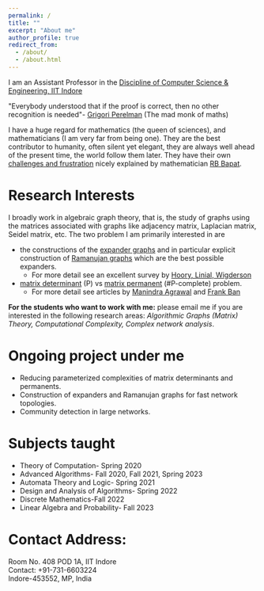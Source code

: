 ```yaml
---
permalink: /
title: ""
excerpt: "About me"
author_profile: true
redirect_from: 
  - /about/
  - /about.html
---
```


I am an Assistant Professor in the [Discipline of Computer Science & Engineering, IIT Indore](http://cse.iiti.ac.in/)

"Everybody understood that if the proof is correct, then no other recognition is needed"- [Grigori Perelman](https://en.wikipedia.org/wiki/Grigori_Perelman) (The mad monk of maths)

I have a huge regard for mathematics (the queen of sciences), and mathematicians (I am very far from being one). They are the best contributor to humanity, often silent yet elegant, they are always well ahead of the present time, the world follow them later. They have their own [challenges and frustration](https://www.isid.ac.in/~rbb/imsgen.pdf)  nicely explained by mathematician [RB Bapat](https://en.wikipedia.org/wiki/Ravindra_Bapat).   


# Research Interests
I broadly work in algebraic graph theory, that is, the study of graphs using the matrices associated with graphs like adjacency matrix, Laplacian matrix, Seidel matrix, etc. The two problem I am primarily interested in are
 - the constructions of the [expander graphs](https://en.wikipedia.org/wiki/Expander_graph#:~:text=In%20combinatorics%2C%20an%20expander%20graph,vertex%2C%20edge%20or%20spectral%20expansion.) and in particular explicit construction of [Ramanujan graphs](https://en.wikipedia.org/wiki/Ramanujan_graph) which are the best possible expanders.
   - For more detail see an excellent survey by [Hoory, Linial, Wigderson](https://www.cs.huji.ac.il/~nati/PAPERS/expander_survey.pdf)
 - [matrix determinant](https://en.wikipedia.org/wiki/Determinant) (P) vs [matrix permanent](https://en.wikipedia.org/wiki/Permanent_(mathematics)) (#P-complete) problem. 
   - For more detail see articles by [Manindra Agrawal](https://www.cse.iitk.ac.in/users/manindra/survey/Determinant.pdf) and [Frank Ban](https://math.berkeley.edu/~bernd/ban275.pdf)
   





**For the students who want to work with me:** please email me if you are interested in the following research areas: *Algorithmic Graphs (Matrix) Theory, Computational Complexity, Complex network analysis*.

# Ongoing project under me
- Reducing parameterized complexities of matrix determinants and permanents.
- Construction of expanders and Ramanujan graphs for fast network topologies.
- Community detection in large networks.

# Subjects taught
- Theory of Computation- Spring 2020
- Advanced Algorithms- Fall 2020, Fall 2021, Spring 2023
- Automata Theory and Logic- Spring 2021
- Design and Analysis of Algorithms- Spring 2022
- Discrete Mathematics-Fall 2022
- Linear Algebra and Probability- Fall 2023 


# Contact Address:
Room No. 408 POD 1A, IIT Indore\
Contact: +91-731-6603224\
Indore-453552, MP, India
